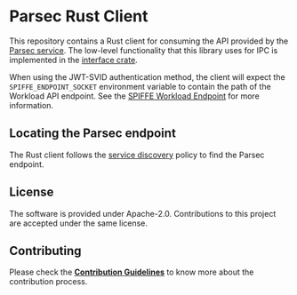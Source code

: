 <!--
  -- Copyright 2020 Contributors to the Parsec project. 
  -- SPDX-License-Identifier: Apache-2.0
--->
# Parsec Rust Client

This repository contains a Rust client for consuming the API provided by the [Parsec service](https://github.com/parallaxsecond/parsec).
The low-level functionality that this library uses for IPC is implemented in the [interface crate](https://github.com/parallaxsecond/parsec-interface-rs).

When using the JWT-SVID authentication method, the client will expect the `SPIFFE_ENDPOINT_SOCKET` environment variable to contain the path of the Workload API endpoint.
See the [SPIFFE Workload Endpoint](https://github.com/spiffe/spiffe/blob/master/standards/SPIFFE_Workload_Endpoint.md#4-locating-the-endpoint) for more information.

## Locating the Parsec endpoint

The Rust client follows the [service discovery](https://parallaxsecond.github.io/parsec-book/parsec_client/api_overview.html#service-discovery) policy
to find the Parsec endpoint.

## License

The software is provided under Apache-2.0. Contributions to this project are accepted under the same license.

## Contributing

Please check the [**Contribution Guidelines**](https://parallaxsecond.github.io/parsec-book/contributing.html)
to know more about the contribution process.
